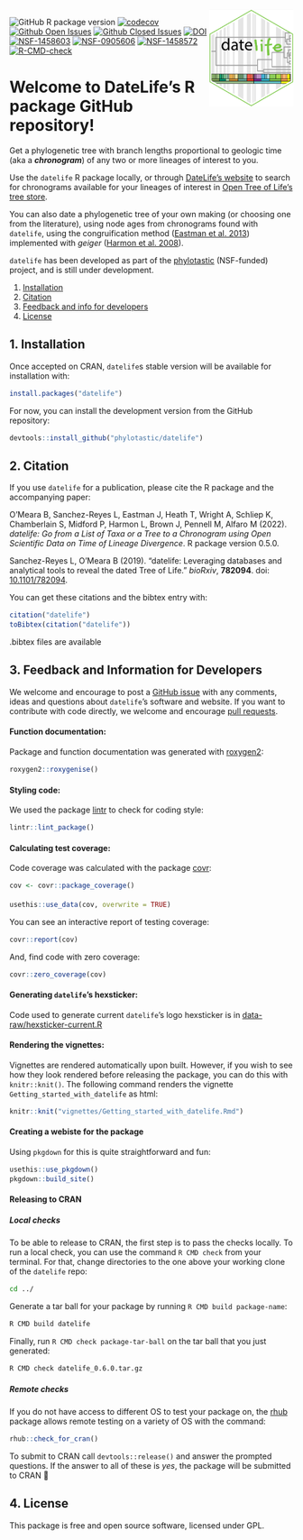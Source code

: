 
<!-- README.md is generated from README.Rmd. Please edit THIS file -->

<img src='man/figures/datelife-hexsticker-ai.png' align='right' style='width:150px' />

<!-- badges: start -->

<!-- [![R build status](https://github.com/phylotastic/datelife/workflows/R-CMD-check/badge.svg)](https://github.com/phylotastic/datelife/actions) -->

![GitHub R package
version](https://img.shields.io/github/r-package/v/phylotastic/datelife?color=green)
[![codecov](https://codecov.io/gh/phylotastic/datelife/branch/master/graph/badge.svg)](https://app.codecov.io/gh/phylotastic/datelife)
[![Github Open
Issues](https://img.shields.io/github/issues-raw/phylotastic/datelife.svg)](https://github.com/phylotastic/datelife/issues)
[![Github Closed
Issues](https://img.shields.io/github/issues-closed-raw/phylotastic/datelife.svg)](https://github.com/phylotastic/datelife/issues?q=is%3Aissue+is%3Aclosed)
[![DOI](https://zenodo.org/badge/23036/phylotastic/datelife.svg)](https://zenodo.org/badge/latestdoi/23036/phylotastic/datelife)
[![NSF-1458603](https://img.shields.io/badge/NSF-1458603-white.svg)](https://nsf.gov/awardsearch/showAward?AWD_ID=1458603)
[![NSF-0905606](https://img.shields.io/badge/NSF-0905606-white.svg)](https://nsf.gov/awardsearch/showAward?AWD_ID=0905606)
[![NSF-1458572](https://img.shields.io/badge/NSF-1458572-white.svg)](https://nsf.gov/awardsearch/showAward?AWD_ID=1458572)
[![R-CMD-check](https://github.com/phylotastic/datelife/workflows/R-CMD-check/badge.svg)](https://github.com/phylotastic/datelife/actions)
<!-- badges: end -->

# Welcome to DateLife’s R package GitHub repository\!

Get a phylogenetic tree with branch lengths proportional to geologic
time (aka a ***chronogram***) of any two or more lineages of interest to
you.

Use the `datelife` R package locally, or through [DateLife’s
website](http://datelife.opentreeoflife.org/query/) to search for
chronograms available for your lineages of interest in [Open Tree of
Life’s tree store](https://tree.opentreeoflife.org/curator).

You can also date a phylogenetic tree of your own making (or choosing
one from the literature), using node ages from chronograms found with
`datelife`, using the congruification method ([Eastman et
al. 2013](https://doi.org/10.1111/2041-210X.12051)) implemented with
*geiger* ([Harmon et
al. 2008](https://doi.org/10.1093/bioinformatics/btm538)).

`datelife` has been developed as part of the
[phylotastic](http://phylotastic.org/) (NSF-funded) project, and is
still under development.

1.  [Installation](#installation)
2.  [Citation](#citation)
3.  [Feedback and info for developers](#feedback)
4.  [License](#license)

## 1\. Installation

Once accepted on CRAN, `datelife`s stable version will be available for
installation with:

``` r
install.packages("datelife")
```

For now, you can install the development version from the GitHub
repository:

``` r
devtools::install_github("phylotastic/datelife")
```

## 2\. Citation

If you use `datelife` for a publication, please cite the R package and
the accompanying paper:

<p>

O’Meara B, Sanchez-Reyes L, Eastman J, Heath T, Wright A, Schliep K,
Chamberlain S, Midford P, Harmon L, Brown J, Pennell M, Alfaro M (2022).
<em>datelife: Go from a List of Taxa or a Tree to a Chronogram using
Open Scientific Data on Time of Lineage Divergence</em>. R package
version 0.5.0.

</p>

<p>

Sanchez-Reyes L, O’Meara B (2019). “datelife: Leveraging databases and
analytical tools to reveal the dated Tree of Life.” <em>bioRxiv</em>,
<b>782094</b>. doi:
<a href="https://doi.org/10.1101/782094">10.1101/782094</a>.

</p>

You can get these citations and the bibtex entry with:

``` r
citation("datelife")
toBibtex(citation("datelife"))
```

.bibtex files are available

## 3\. Feedback and Information for Developers

We welcome and encourage to post a [GitHub
issue](https://github.com/phylotastic/datelife/issues/new) with any
comments, ideas and questions about `datelife`’s software and website.
If you want to contribute with code directly, we welcome and encourage
[pull requests](https://github.com/phylotastic/datelife/pulls).

#### Function documentation:

Package and function documentation was generated with
[roxygen2](https://CRAN.R-project.org/package=roxygen2):

``` r
roxygen2::roxygenise()
```

#### Styling code:

We used the package [lintr](https://CRAN.R-project.org/package=lintr) to
check for coding style:

``` r
lintr::lint_package()
```

#### Calculating test coverage:

Code coverage was calculated with the package
[covr](https://CRAN.R-project.org/package=covr):

``` r
cov <- covr::package_coverage()

usethis::use_data(cov, overwrite = TRUE)
```

You can see an interactive report of testing coverage:

``` r
covr::report(cov)
```

And, find code with zero coverage:

``` r
covr::zero_coverage(cov)
```

#### Generating `datelife`’s hexsticker:

Code used to generate current `datelife`’s logo hexsticker is in
[data-raw/hexsticker-current.R](https://github.com/phylotastic/datelife/blob/master/data-raw/hexsticker-current.R)

#### Rendering the vignettes:

Vignettes are rendered automatically upon built. However, if you wish to
see how they look rendered before releasing the package, you can do this
with `knitr::knit()`. The following command renders the vignette
`Getting_started_with_datelife` as html:

``` r
knitr::knit("vignettes/Getting_started_with_datelife.Rmd")
```

#### Creating a webiste for the package

Using `pkgdown` for this is quite straightforward and fun:

``` r
usethis::use_pkgdown()
pkgdown::build_site()
```

#### Releasing to CRAN

##### Local checks

To be able to release to CRAN, the first step is to pass the checks
locally. To run a local check, you can use the command `R CMD check`
from your terminal. For that, change directories to the one above your
working clone of the `datelife` repo:

``` bash
cd ../
```

Generate a tar ball for your package by running `R CMD build
package-name`:

``` bash
R CMD build datelife
```

Finally, run `R CMD check package-tar-ball` on the tar ball that you
just generated:

``` bash
R CMD check datelife_0.6.0.tar.gz
```

##### Remote checks

If you do not have access to different OS to test your package on, the
[rhub](https://CRAN.R-project.org/package=rhub) package allows remote
testing on a variety of OS with the command:

``` r
rhub::check_for_cran()
```

To submit to CRAN call `devtools::release()` and answer the prompted
questions. If the answer to all of these is *yes*, the package will be
submitted to CRAN :rocket:

## 4\. License

This package is free and open source software, licensed under GPL.
